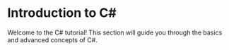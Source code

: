 # Introduction to C#

Welcome to the C# tutorial! This section will guide you through the basics and advanced concepts of C#.
